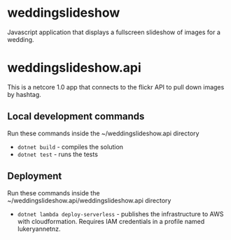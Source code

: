 # weddingslideshow
Javascript application that displays a fullscreen slideshow of images for a wedding.

# weddingslideshow.api
This is a netcore 1.0 app that connects to the flickr API to pull down images by hashtag.

## Local development commands
Run these commands inside the ~/weddingslideshow.api directory
* `dotnet build` - compiles the solution
* `dotnet test` - runs the tests

## Deployment
Run these commands inside the ~/weddingslideshow.api/weddingslideshow.api directory
* `dotnet lambda deploy-serverless` - publishes the infrastructure to AWS with cloudformation. Requires IAM credentials in a profile named lukeryannetnz.